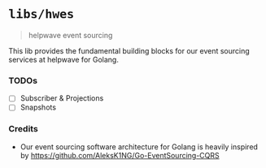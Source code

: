 # `libs/hwes`

> helpwave event sourcing

This lib provides the fundamental building blocks for our event sourcing services at helpwave for Golang.

### TODOs
- [ ] Subscriber & Projections
- [ ] Snapshots

### Credits

- Our event sourcing software architecture for Golang is heavily inspired by https://github.com/AleksK1NG/Go-EventSourcing-CQRS

